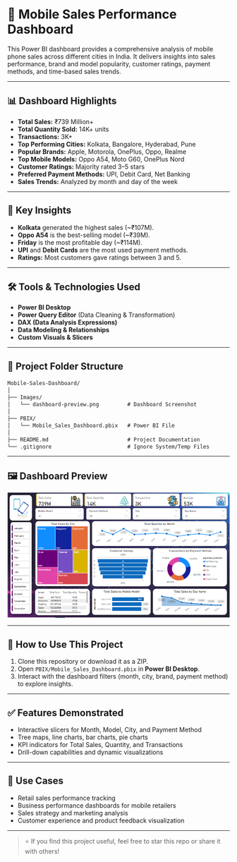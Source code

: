 # 📱 Mobile Sales Performance Dashboard

This Power BI dashboard provides a comprehensive analysis of mobile phone sales across different cities in India. It delivers insights into sales performance, brand and model popularity, customer ratings, payment methods, and time-based sales trends.

---

## 📊 Dashboard Highlights

- **Total Sales:** ₹739 Million+
- **Total Quantity Sold:** 14K+ units
- **Transactions:** 3K+
- **Top Performing Cities:** Kolkata, Bangalore, Hyderabad, Pune
- **Popular Brands:** Apple, Motorola, OnePlus, Oppo, Realme
- **Top Mobile Models:** Oppo A54, Moto G60, OnePlus Nord
- **Customer Ratings:** Majority rated 3–5 stars
- **Preferred Payment Methods:** UPI, Debit Card, Net Banking
- **Sales Trends:** Analyzed by month and day of the week 

---

## 🧠 Key Insights

- **Kolkata** generated the highest sales (~₹107M).
- **Oppo A54** is the best-selling model (~₹39M).
- **Friday** is the most profitable day (~₹114M).
- **UPI** and **Debit Cards** are the most used payment methods.
- **Ratings:** Most customers gave ratings between 3 and 5.

---

## 🛠️ Tools & Technologies Used

- **Power BI Desktop**
- **Power Query Editor** (Data Cleaning & Transformation)
- **DAX (Data Analysis Expressions)**
- **Data Modeling & Relationships**
- **Custom Visuals & Slicers**

---

## 📁 Project Folder Structure

```
Mobile-Sales-Dashboard/
│
├── Images/
│   └── dashboard-preview.png         # Dashboard Screenshot
│
├── PBIX/
│   └── Mobile_Sales_Dashboard.pbix   # Power BI File
│
├── README.md                         # Project Documentation
└── .gitignore                        # Ignore System/Temp Files
```

---

## 🖼️ Dashboard Preview

![Dashboard Preview](dashboard-preview.PNG)

---

## 🚀 How to Use This Project

1. Clone this repository or download it as a ZIP.
2. Open `PBIX/Mobile_Sales_Dashboard.pbix` in **Power BI Desktop**.
3. Interact with the dashboard filters (month, city, brand, payment method) to explore insights.

---

## ✅ Features Demonstrated

- Interactive slicers for Month, Model, City, and Payment Method
- Tree maps, line charts, bar charts, pie charts
- KPI indicators for Total Sales, Quantity, and Transactions
- Drill-down capabilities and dynamic visualizations

---

## 📌 Use Cases

- Retail sales performance tracking
- Business performance dashboards for mobile retailers
- Sales strategy and marketing analysis
- Customer experience and product feedback visualization

---

> ⭐ If you find this project useful, feel free to star this repo or share it with others!
